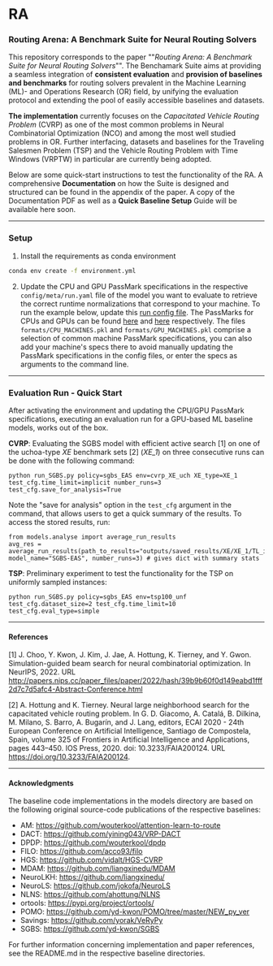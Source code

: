 # RA
### **Routing Arena**: A Benchmark Suite for Neural Routing Solvers
This repository corresponds to the paper ""_Routing Arena: A Benchmark Suite for Neural Routing Solvers_"".
The Benchamark Suite aims at providing a seamless integration of **consistent evaluation** and **provision of baselines 
and benchmarks** for routing solvers prevalent in the Machine Learning (ML)- and Operations Research (OR) field, by unifying the evaluation 
protocol and extending the pool of easily accessible baselines and datasets.

**The implementation** currently focuses on the _Capacitated Vehicle Routing Problem_ (CVRP) as one of the most common 
problems in Neural Combinatorial Optimization (NCO) and among the most well studied problems in OR. Further 
interfacing, datasets and baselines for the Traveling Salesmen Problem (TSP) and the Vehicle Routing Problem with Time 
Windows (VRPTW) in particular are currently being adopted.

Below are some quick-start instructions to test the functionality of the RA.
A comprehensive **Documentation** on how the Suite is designed and structured can be found in the appendix of the paper.
A copy of the Documentation PDF as well as a **Quick Baseline Setup** Guide will be available here soon. 


---
### Setup
1. Install the requirements as conda environment
```sh
conda env create -f environment.yml
```
2. Update the CPU and GPU PassMark specifications in the respective `config/meta/run.yaml` file of the model you want to 
evaluate to retrieve the correct runtime normalizations that correspond to your machine.
To run the example below, update this [run config file](models/SGBS/config/meta/run.yaml).
The PassMarks for CPUs and GPUs can be found [here](https://www.cpubenchmark.net/high_end_cpus.html) 
and [here]( https://www.videocardbenchmark.net/high_end_gpus.html) respectively. 
The files `formats/CPU_MACHINES.pkl` and `formats/GPU_MACHINES.pkl` comprise a selection of common machine PassMark 
specifications, you can also add your machine's specs there to avoid manually updating the PassMark specifications 
in the config files, or enter the specs as arguments to the command line.
---
### Evaluation Run - Quick Start
After activating the environment and updating the CPU/GPU PassMark specifications, executing an evaluation run for a 
GPU-based ML baseline models, works out of the box. 

**CVRP**: Evaluating the SGBS model with efficient active search [1] on one of the uchoa-type
_XE_ benchmark sets [2] (_XE_1_) on three consecutive runs can be done with the following command:
```
python run_SGBS.py policy=sgbs_EAS env=cvrp_XE_uch XE_type=XE_1 test_cfg.time_limit=implicit number_runs=3 test_cfg.save_for_analysis=True
```

Note the "save for analysis" option in the `test_cfg` argument in the command, that allows users to get a quick 
summary of the results. To access the stored results, run:
```
from models.analyse import average_run_results
avg_res = average_run_results(path_to_results="outputs/saved_results/XE/XE_1/TL_implicit", model_name="SGBS-EAS", number_runs=3) # gives dict with summary stats
```

**TSP**: Preliminary experiment to test the functionality for the TSP on uniformly sampled instances:

```
python run_SGBS.py policy=sgbs_EAS env=tsp100_unf test_cfg.dataset_size=2 test_cfg.time_limit=10 test_cfg.eval_type=simple
```

---
#### References
[1] J. Choo, Y. Kwon, J. Kim, J. Jae, A. Hottung, K. Tierney, and Y. Gwon. 
Simulation-guided beam search for neural combinatorial optimization. In 
NeurIPS, 2022. URL http://papers.nips.cc/paper_files/paper/2022/hash/39b9b60f0d149eabd1fff2d7c7d5afc4-Abstract-Conference.html

[2] A. Hottung and K. Tierney. Neural large neighborhood search for the capacitated vehicle routing
problem. In G. D. Giacomo, A. Catalá, B. Dilkina, M. Milano, S. Barro, A. Bugarín, and
J. Lang, editors, ECAI 2020 - 24th European Conference on Artificial Intelligence, Santiago de
Compostela, Spain, volume 325 of Frontiers in Artificial Intelligence and Applications, pages
443–450. IOS Press, 2020. doi: 10.3233/FAIA200124. URL https://doi.org/10.3233/FAIA200124.

---
#### Acknowledgments

The baseline code implementations in the models directory are based on the 
following original source-code publications of the respective baselines:

- AM: https://github.com/wouterkool/attention-learn-to-route
- DACT: https://github.com/yining043/VRP-DACT
- DPDP: https://github.com/wouterkool/dpdp
- FILO: https://github.com/acco93/filo
- HGS: https://github.com/vidalt/HGS-CVRP
- MDAM: https://github.com/liangxinedu/MDAM
- NeuroLKH: https://github.com/liangxinedu/
- NeuroLS: https://github.com/jokofa/NeuroLS
- NLNS: https://github.com/ahottung/NLNS
- ortools: https://pypi.org/project/ortools/
- POMO: https://github.com/yd-kwon/POMO/tree/master/NEW_py_ver
- Savings: https://github.com/yorak/VeRyPy
- SGBS: https://github.com/yd-kwon/SGBS

For further information
concerning implementation and paper references, see the README.md in the respective 
baseline directories.